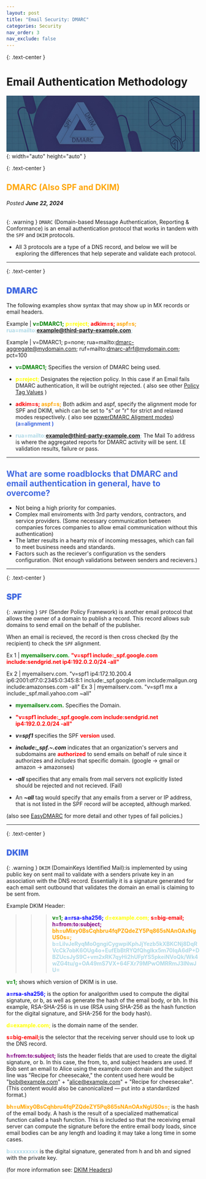 ```yaml
---
layout: post
title: "Email Security: DMARC"
categories: Security
nav_order: 3
nav_exclude: false
---
```


{: .text-center }
# Email Authentication Methodology

![dmarc1](/assets/dmarc1.jpg){: width="auto" height="auto" }

{: .text-center }
## <span style="color: orange; font-weight: bold;">DMARC (Also SPF and DKIM) </span>

###### Posted ***June 22, 2024***

{: .warning }
`DMARC`
(Domain-based Message Authentication, Reporting & Conformance)
is an email authentication protocol that works in tandem with the `SPF` and `DKIM` protocols.

-  All 3 protocols are a type of a DNS record, and below we will be exploring the differences that help seperate and validate each protocol.

----

{: .text-center }
## <span style="color: royalblue; font-weight: bolder;">DMARC</span>

The following examples show syntax that may show up in MX records or email headers.

Example |  <span style="color: green; font-weight: bold;">v=DMARC1;</span> <span style="color: yellow; font-weight: bold;">p=reject; </span> <span style="color: red; font-weight: bold;">adkim=s; </span> <span style="color: orange; font-weight: bold;"> aspf=s;</span> <span style="color: lightblue; font-weight: bold;">rua=mailto:example@third-party-example.com;</span>

Example | v=DMARC1; p=none; rua=mailto:dmarc-aggregate@mydomain.com; ruf=mailto:dmarc-afrf@mydomain.com; pct=100

- <span style="color: green; font-weight: bold;">v=DMARC1;</span> Specifies the version of DMARC being used.
- <span style="color: yellow; font-weight: bold;">p=reject; </span> Designates the rejection policy. In this case if an Email fails DMARC authentication, it will be outright rejected. 
( also see other [Policy Tag Values] )

- <span style="color: red; font-weight: bold;">adkim=s; </span> 
 <span style="color: orange; font-weight: bold;"> aspf=s;</span> Both  adkim and aspf, specify the alignment mode for SPF and DKIM, which can be set to "s" or "r" for strict and relaxed modes respectively. 
( also see [powerDMARC Aligment modes]) <span style="color: royalblue; font-weight: bold;">(a=alignment )</span>

- <span style="color: lightblue; font-weight: bold;">rua=mailto:example@third-party-example.com;</span> The Mail To address is where the aggregated reports for DMARC activity will be sent. I.E validation results, failure or pass. 

----

## <span style="color: royalblue; font-weight: bold;">What are some roadblocks that DMARC and email authentication in general, have to overcome?</span>

- Not being a high priority for companies.
- Complex mail enviroments with 3rd party vendors, contractors, and service providers. (Some necessary communication between companies forces companies to allow email communication without this authentication)
- The latter results in a hearty mix of incoming messages, which can fail to meet business needs and standards.
- Factors such as the reciever's configuration vs the senders configuration. (Not enough validations between senders and recievers.)

----

{: .text-center }
## <span style="color: royalblue; font-weight: bolder;">SPF</span>

{: .warning }
`SPF` (Sender Policy Framework) is another email protocol that allows the owner of a domain to publish a record. This record allows sub domains to send email on the behalf of the publisher. 

When an email is recieved, the record is then cross checked (by the recipient) to check the `SPF` alignment.

Ex 1 | <span style="color: green; font-weight: bold;">myemailserv.com.</span>  <span style="color: yellow; font-weight: bold;"></span> <span style="color: red; font-weight: bold;">"v=spf1 include:_spf.google.com include:sendgrid.net ip4:192.0.2.0/24 -all"</span>

Ex 2 | myemailserv.com. "v=spf1 ip4:172.10.200.4 ip6:2001:df7:0:2345:0:345:8:1 include:_spf.google.com include:mailgun.org include:amazonses.com -all"
Ex  3 | myemailserv.com. "v=spf1 mx a include:_spf.mail.yahoo.com ~all"

- <span style="color: green; font-weight: bold;">myemailserv.com.</span> Specifies the Domain.
- <span style="color: red; font-weight: bold;">"v=spf1 include:_spf.google.com include:sendgrid.net ip4:192.0.2.0/24 -all"</span>

- ***v=spf1*** specifies the SPF <span style="color: red; font-weight: bold;">version</span> used.
- ***include:_spf.~.com*** indicates that an organization's servers and subdomains are <span style="color: red; font-weight: bold;">authorized</span> to send emails on behalf of rule since it authorizes and _includes_ that specific domain. (google -> gmail or amazon -> amazonses)
- ***-all*** specifies that any emails from mail servers not explicitly listed should be rejected and not recieved. (Fail)
- An ***~all*** tag would specify that any emails from a server or IP address, that is not listed in the SPF record *will* be accepted, although marked.

(also see [EasyDMARC] for more detail and other types of fail policies.)

----

{: .text-center }
## <span style="color: royalblue; font-weight: bolder;">DKIM</span>

{: .warning }
`DKIM` (DomainKeys Identified Mail):is implemented by using public key on sent mail to validate with a senders private key in an association with the DNS record. 
Essentially it is a signature generated for each email sent outbound that validates the domain an email is claiming to be sent from.

Example DKIM Header:


>>> <span style="color: green; font-weight: bold;">v=1;</span> <span style="color: blue; font-weight: bold;">a=rsa-sha256;</span> 
>>> <span style="color: yellow; font-weight: bold;">d=example.com;</span>
>>> <span style="color: red; font-weight: bold;">s=big-email;</span>
>>> <span style="color: purple; font-weight: bold;">h=from:to:subject;</span>
>> <span style="color: orange; font-weight: bold;">bh=uMixy0BsCqhbru4fqPZQdeZY5Pq865sNAnOAxNgUS0s=;</span>
> <span style="color: lightblue; font-weight: bold;">b=LiIvJeRyqMo0gngiCygwpiKphJjYezb5kXBKCNj8DqRVcCk7obK6OUg4o+EufEbBtRYQfQhgIkx5m70IqA6dP+DBZUcsJyS9C+vm2xRK7qyHi2hUFpYS5pkeiNVoQk/Wk4wZG4tu/g+OA49mS7VX+64FXr79MPwOMRRmJ3lNwJU=
</span>


<span style="color: green; font-weight: bold;">v=1;</span> shows which version of DKIM is in use.

<span style="color: blue; font-weight: bold;">a=rsa-sha256;</span> is the option for analgorithm used to compute the digital signature, or b, as well as generate the hash of the email body, or bh. In this example, RSA-SHA-256 is in use (RSA using SHA-256 as the hash function for the digital signature, and SHA-256 for the body hash).

<span style="color: yellow; font-weight: bold;">d=example.com;</span> is the domain name of the sender.

<span style="color: red; font-weight: bold;">s=big-email;</span>is the selector that the receiving server should use to look up the DNS record.

<span style="color: purple; font-weight: bold;">h=from:to:subject;</span> lists the header fields that are used to create the digital signature, or b. In this case, the from, to, and subject headers are used. If Bob sent an email to Alice using the example.com domain and the subject line was "Recipe for cheesecake," the content used here would be "bob@example.com" + "alice@example.com" + "Recipe for cheesecake". (This content would also be canonicalized — put into a standardized format.)

<span style="color: orange; font-weight: bold;">bh=uMixy0BsCqhbru4fqPZQdeZY5Pq865sNAnOAxNgUS0s=;</span> is the hash of the email body. A hash is the result of a specialized mathematical function called a hash function. This is included so that the receiving email server can compute the signature before the entire email body loads, since email bodies can be any length and loading it may take a long time in some cases.


<span style="color: lightblue; font-weight: bold;">b=xxxxxxxx</span> is the digital signature, generated from h and bh and signed with 
the private key.




(for more information see: [DKIM Headers])

[DMARC cheat sheet +]: https://clusterednetworks.com/spf-dmarc-record-cheatsheet

[DKIM Headers]: https://www.cloudflare.com/learning/dns/dns-records/dns-dkim-record/

[powerDMARC Aligment modes]: https://powerdmarc.com/dmarc-alignment/

[Policy Tag Values]: https://mxtoolbox.com/dmarc/details/dmarc-tags/dmarc-policy-options

[EasyDMARC]: https://easydmarc.com/blog/spf-authentication-spf-all-vs-all/